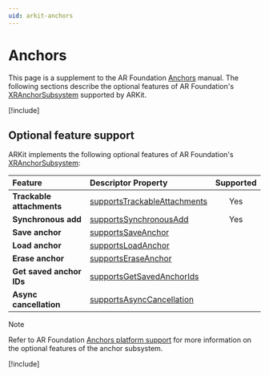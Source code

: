 ```yaml
---
uid: arkit-anchors
---
```

# Anchors

This page is a supplement to the AR Foundation [Anchors](xref:arfoundation-anchors) manual. The following sections describe the optional features of AR Foundation's [XRAnchorSubsystem](xref:UnityEngine.XR.ARSubsystems.XRAnchorSubsystem) supported by ARKit.

[!include[](snippets/arf-docs-tip.md)]

## Optional feature support

ARKit implements the following optional features of AR Foundation's [XRAnchorSubsystem](xref:UnityEngine.XR.ARSubsystems.XRAnchorSubsystem):

| Feature | Descriptor Property | Supported |
| :------ | :------------------ | :-------: |
| **Trackable attachments** | [supportsTrackableAttachments](xref:UnityEngine.XR.ARSubsystems.XRAnchorSubsystemDescriptor.supportsTrackableAttachments) | Yes |
| **Synchronous add** | [supportsSynchronousAdd](xref:UnityEngine.XR.ARSubsystems.XRAnchorSubsystemDescriptor.supportsSynchronousAdd) | Yes |
| **Save anchor** | [supportsSaveAnchor](xref:UnityEngine.XR.ARSubsystems.XRAnchorSubsystemDescriptor.supportsSaveAnchor) |  |
| **Load anchor** | [supportsLoadAnchor](xref:UnityEngine.XR.ARSubsystems.XRAnchorSubsystemDescriptor.supportsLoadAnchor) |  |
| **Erase anchor** | [supportsEraseAnchor](xref:UnityEngine.XR.ARSubsystems.XRAnchorSubsystemDescriptor.supportsEraseAnchor) |  |
| **Get saved anchor IDs** | [supportsGetSavedAnchorIds](xref:UnityEngine.XR.ARSubsystems.XRAnchorSubsystemDescriptor.supportsGetSavedAnchorIds) |  |
| **Async cancellation** | [supportsAsyncCancellation](xref:UnityEngine.XR.ARSubsystems.XRAnchorSubsystemDescriptor.supportsAsyncCancellation) |  |

> [!NOTE]
> Refer to AR Foundation [Anchors platform support](xref:arfoundation-anchors-platform-support) for more information
> on the optional features of the anchor subsystem.

[!include[](snippets/apple-arkit-trademark.md)]
